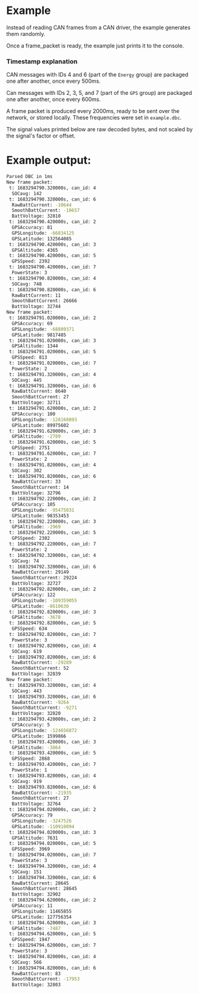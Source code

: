 # Example

Instead of reading CAN frames from a CAN driver, the example generates them randomly.

Once a frame_packet is ready, the example just prints it to the console.

### Timestamp explanation

CAN messages with IDs 4 and 6 (part of the `Energy` group) are packaged one after another, once every 500ms. 

Can messages with IDs 2, 3, 5, and 7 (part of the `GPS` group) are packaged one after another, once every 600ms.

A frame packet is produced every 2000ms, ready to be sent over the network, or stored locally. These frequencies were set in `example.dbc`.

The signal values printed below are raw decoded bytes, and not scaled by the signal's factor or offset.

# Example output:

```cmd
Parsed DBC in 1ms
New frame packet:
 t: 1683294790.320000s, can_id: 4
  SOCavg: 142
 t: 1683294790.320000s, can_id: 6
  RawBattCurrent: -10644
  SmoothBattCurrent: -10657
  BattVoltage: 32810
 t: 1683294790.420000s, can_id: 2
  GPSAccuracy: 81
  GPSLongitude: -66834125
  GPSLatitude: 132564085
 t: 1683294790.420000s, can_id: 3
  GPSAltitude: 4365
 t: 1683294790.420000s, can_id: 5
  GPSSpeed: 2392
 t: 1683294790.420000s, can_id: 7
  PowerState: 3
 t: 1683294790.820000s, can_id: 4
  SOCavg: 748
 t: 1683294790.820000s, can_id: 6
  RawBattCurrent: 11
  SmoothBattCurrent: 26666
  BattVoltage: 32744
New frame packet:
 t: 1683294791.020000s, can_id: 2
  GPSAccuracy: 69
  GPSLongitude: -68809371
  GPSLatitude: 9817485
 t: 1683294791.020000s, can_id: 3
  GPSAltitude: 1344
 t: 1683294791.020000s, can_id: 5
  GPSSpeed: 813
 t: 1683294791.020000s, can_id: 7
  PowerState: 2
 t: 1683294791.320000s, can_id: 4
  SOCavg: 445
 t: 1683294791.320000s, can_id: 6
  RawBattCurrent: 8640
  SmoothBattCurrent: 27
  BattVoltage: 32711
 t: 1683294791.620000s, can_id: 2
  GPSAccuracy: 100
  GPSLongitude: -128160893
  GPSLatitude: 89975602
 t: 1683294791.620000s, can_id: 3
  GPSAltitude: -2789
 t: 1683294791.620000s, can_id: 5
  GPSSpeed: 2751
 t: 1683294791.620000s, can_id: 7
  PowerState: 2
 t: 1683294791.820000s, can_id: 4
  SOCavg: 302
 t: 1683294791.820000s, can_id: 6
  RawBattCurrent: 33
  SmoothBattCurrent: 14
  BattVoltage: 32796
 t: 1683294792.220000s, can_id: 2
  GPSAccuracy: 105
  GPSLongitude: -95475031
  GPSLatitude: 98353453
 t: 1683294792.220000s, can_id: 3
  GPSAltitude: -2969
 t: 1683294792.220000s, can_id: 5
  GPSSpeed: 2302
 t: 1683294792.220000s, can_id: 7
  PowerState: 2
 t: 1683294792.320000s, can_id: 4
  SOCavg: 74
 t: 1683294792.320000s, can_id: 6
  RawBattCurrent: 29149
  SmoothBattCurrent: 29224
  BattVoltage: 32727
 t: 1683294792.820000s, can_id: 2
  GPSAccuracy: 122
  GPSLongitude: -109359055
  GPSLatitude: -8610630
 t: 1683294792.820000s, can_id: 3
  GPSAltitude: -3678
 t: 1683294792.820000s, can_id: 5
  GPSSpeed: 634
 t: 1683294792.820000s, can_id: 7
  PowerState: 3
 t: 1683294792.820000s, can_id: 4
  SOCavg: 619
 t: 1683294792.820000s, can_id: 6
  RawBattCurrent: -29289
  SmoothBattCurrent: 52
  BattVoltage: 32839
New frame packet:
 t: 1683294793.320000s, can_id: 4
  SOCavg: 443
 t: 1683294793.320000s, can_id: 6
  RawBattCurrent: -9264
  SmoothBattCurrent: -9271
  BattVoltage: 32820
 t: 1683294793.420000s, can_id: 2
  GPSAccuracy: 5
  GPSLongitude: -124656872
  GPSLatitude: 1599866
 t: 1683294793.420000s, can_id: 3
  GPSAltitude: -3864
 t: 1683294793.420000s, can_id: 5
  GPSSpeed: 2868
 t: 1683294793.420000s, can_id: 7
  PowerState: 1
 t: 1683294793.820000s, can_id: 4
  SOCavg: 919
 t: 1683294793.820000s, can_id: 6
  RawBattCurrent: -21935
  SmoothBattCurrent: 27
  BattVoltage: 32764
 t: 1683294794.020000s, can_id: 2
  GPSAccuracy: 79
  GPSLongitude: -3247526
  GPSLatitude: -110910094
 t: 1683294794.020000s, can_id: 3
  GPSAltitude: 7631
 t: 1683294794.020000s, can_id: 5
  GPSSpeed: 3969
 t: 1683294794.020000s, can_id: 7
  PowerState: 3
 t: 1683294794.320000s, can_id: 4
  SOCavg: 151
 t: 1683294794.320000s, can_id: 6
  RawBattCurrent: 28645
  SmoothBattCurrent: 28645
  BattVoltage: 32902
 t: 1683294794.620000s, can_id: 2
  GPSAccuracy: 11
  GPSLongitude: 11465855
  GPSLatitude: 127756354
 t: 1683294794.620000s, can_id: 3
  GPSAltitude: -7487
 t: 1683294794.620000s, can_id: 5
  GPSSpeed: 1947
 t: 1683294794.620000s, can_id: 7
  PowerState: 3
 t: 1683294794.820000s, can_id: 4
  SOCavg: 566
 t: 1683294794.820000s, can_id: 6
  RawBattCurrent: 83
  SmoothBattCurrent: -17953
  BattVoltage: 32803
```